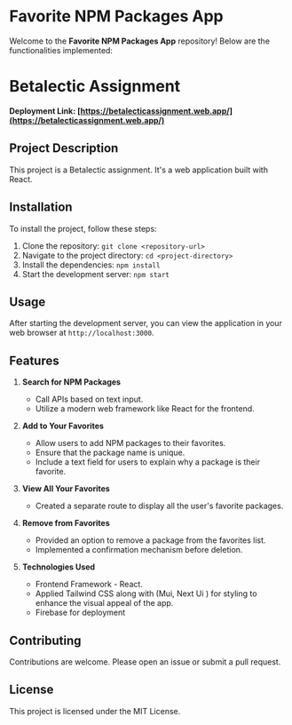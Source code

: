 # Favorite NPM Packages App

Welcome to the **Favorite NPM Packages App** repository! Below are the functionalities implemented:

# Betalectic Assignment

**Deployment Link: [https://betalecticassignment.web.app/](https://betalecticassignment.web.app/)**

## Project Description

This project is a Betalectic assignment. It's a web application built with React.

## Installation

To install the project, follow these steps:

1. Clone the repository: `git clone <repository-url>`
2. Navigate to the project directory: `cd <project-directory>`
3. Install the dependencies: `npm install`
4. Start the development server: `npm start`

## Usage

After starting the development server, you can view the application in your web browser at `http://localhost:3000`.


## Features

1. **Search for NPM Packages**
   - Call APIs based on text input.
   - Utilize a modern web framework like React for the frontend.

2. **Add to Your Favorites**
   - Allow users to add NPM packages to their favorites.
   - Ensure that the package name is unique.
   - Include a text field for users to explain why a package is their favorite.


3. **View All Your Favorites**
   - Created a separate route to display all the user's favorite packages.


4. **Remove from Favorites**
   - Provided an option to remove a package from the favorites list.
   - Implemented a confirmation mechanism before deletion.



5. **Technologies Used**
   - Frontend Framework - React.
   - Applied Tailwind CSS along with (Mui, Next Ui ) for styling to enhance the visual appeal of the app.
   - Firebase for deployment


## Contributing

Contributions are welcome. Please open an issue or submit a pull request.

## License

This project is licensed under the MIT License.
